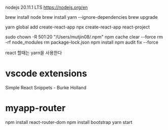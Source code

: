 nodejs
20.11.1 LTS
https://nodejs.org/en

brew install node
brew install yarn --ignore-dependencies
brew upgrade

yarn global add create-react-app
npx create-react-app react-project

sudo chown -R 501:20 "/Users/mutjin08/.npm"
npm cache clear --force
rm -rf node_modules
rm package-lock.json
npm install
npm audit fix --force


react 할때는 yarn을 사용한다

<h1>vscode extensions</h1>
Simple React Snippets - Burke Holland

<h1>myapp-router</h1>
npm install react-router-dom
npm install bootstrap
yarn start
